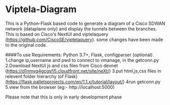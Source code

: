 # Viptela-Diagram
This is a Python-Flask based code to generate a diagram of a Cisco SDWAN network (dataplane only) and display the tunnels between the branches. This is based on Cisco's NextUI and viptelaquery (https://github.com/CiscoSE/viptelaquery). some changes have been made to the original code.

####To use
Requirements: Python 3.7+, Flask, configparser (optional)
1.change ip,username and pwd to connect to vmanage, in the getconn.py
2.Download NextUI js and css files from Cisco devnet (https://d1nmyq4gcgsfi5.cloudfront.net/site/neXt/) 
3.put html,js,css files in relevent folder hierarchy (of Flask) (https://flask.palletsprojects.com/en/1.1.x/tutorial/layout/)
4run getconn.py
5.view from the browser (eg:- http://localhost:5000)

Please note that this is only in early development phase
